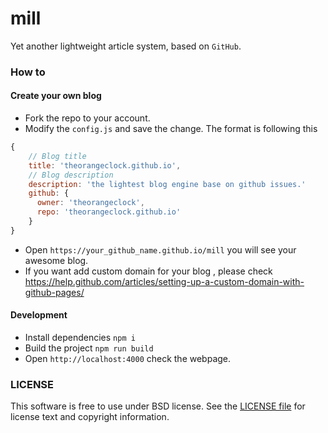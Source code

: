 # mill

Yet another lightweight article system, based on `GitHub`.

### How to

#### Create your own blog

* Fork the repo to your account.
* Modify the `config.js` and save the change.
The format is following this 
```javascript
{   
    // Blog title
    title: 'theorangeclock.github.io',
    // Blog description
    description: 'the lightest blog engine base on github issues.'
    github: {                            
      owner: 'theorangeclock',
      repo: 'theorangeclock.github.io'
    }
}
```
* Open `https://your_github_name.github.io/mill` you will see your awesome blog.
* If you want add custom domain for your blog , please check 
https://help.github.com/articles/setting-up-a-custom-domain-with-github-pages/

#### Development

* Install dependencies `npm i `  
* Build the project `npm run build` 
* Open `http://localhost:4000` check the webpage.



### LICENSE 
This software is free to use under BSD license. See the [LICENSE file][] for license text and copyright information.

[LICENSE file]: https://github.com/theorangeclock/mill/blob/master/LICENSE

